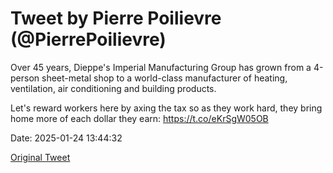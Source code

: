 # Tweet by Pierre Poilievre (@PierrePoilievre)

Over 45 years, Dieppe's Imperial Manufacturing Group has grown from a 4-person sheet-metal shop to a world-class manufacturer of heating, ventilation, air conditioning and building products.

Let's reward workers here by axing the tax so as they work hard, they bring home more of each dollar they earn: https://t.co/eKrSgW05OB

Date: 2025-01-24 13:44:32

[Original Tweet](https://x.com/PierrePoilievre/status/1882786565635952810)
